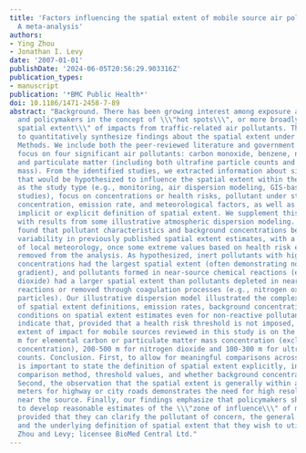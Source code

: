 ```yaml
---
title: 'Factors influencing the spatial extent of mobile source air pollution impacts:
  A meta-analysis'
authors:
- Ying Zhou
- Jonathan I. Levy
date: '2007-01-01'
publishDate: '2024-06-05T20:56:29.903316Z'
publication_types:
- manuscript
publication: '*BMC Public Health*'
doi: 10.1186/1471-2458-7-89
abstract: "Background. There has been growing interest among exposure assessors, epidemiologists,
  and policymakers in the concept of \\\"hot spots\\\", or more broadly, the \\\"
  spatial extent\\\" of impacts from traffic-related air pollutants. This review attempts
  to quantitatively synthesize findings about the spatial extent under various circumstances.
  Methods. We include both the peer-reviewed literature and government reports, and
  focus on four significant air pollutants: carbon monoxide, benzene, nitrogen oxides,
  and particulate matter (including both ultrafine particle counts and fine particle
  mass). From the identified studies, we extracted information about significant factors
  that would be hypothesized to influence the spatial extent within the study, such
  as the study type (e.g., monitoring, air dispersion modeling, GIS-based epidemiological
  studies), focus on concentrations or health risks, pollutant under study, background
  concentration, emission rate, and meteorological factors, as well as the study's
  implicit or explicit definition of spatial extent. We supplement this meta-analysis
  with results from some illustrative atmospheric dispersion modeling. Results. We
  found that pollutant characteristics and background concentrations best explained
  variability in previously published spatial extent estimates, with a modifying influence
  of local meteorology, once some extreme values based on health risk estimates were
  removed from the analysis. As hypothesized, inert pollutants with high background
  concentrations had the largest spatial extent (often demonstrating no significant
  gradient), and pollutants formed in near-source chemical reactions (e.g., nitrogen
  dioxide) had a larger spatial extent than pollutants depleted in near-source chemical
  reactions or removed through coagulation processes (e.g., nitrogen oxide and ultrafine
  particles). Our illustrative dispersion model illustrated the complex interplay
  of spatial extent definitions, emission rates, background concentrations, and meteorological
  conditions on spatial extent estimates even for non-reactive pollutants. Our findings
  indicate that, provided that a health risk threshold is not imposed, the spatial
  extent of impact for mobile sources reviewed in this study is on the order of 100-400
  m for elemental carbon or particulate matter mass concentration (excluding background
  concentration), 200-500 m for nitrogen dioxide and 100-300 m for ultrafine particle
  counts. Conclusion. First, to allow for meaningful comparisons across studies, it
  is important to state the definition of spatial extent explicitly, including the
  comparison method, threshold values, and whether background concentration is included.
  Second, the observation that the spatial extent is generally within a few hundred
  meters for highway or city roads demonstrates the need for high resolution modeling
  near the source. Finally, our findings emphasize that policymakers should be able
  to develop reasonable estimates of the \\\"zone of influence\\\" of mobile sources,
  provided that they can clarify the pollutant of concern, the general site characteristics,
  and the underlying definition of spatial extent that they wish to utilize. © 2007
  Zhou and Levy; licensee BioMed Central Ltd."
---
```

